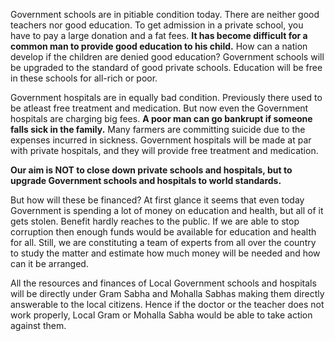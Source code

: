 Government schools are in pitiable condition today. There are neither good teachers nor good education. To get admission in a private school, you have to pay a large donation and a fat fees. **It has become difficult for a common man to provide good education to his child.** How can a nation develop if the children are denied good education? Government schools will be upgraded to the standard of good private schools. Education will be free in these schools for all-rich or poor.

Government hospitals are in equally bad condition. Previously there used to be atleast free treatment and medication. But now even the Government hospitals are charging big fees. **A poor man can go bankrupt if someone falls sick in the family.** Many farmers are committing suicide due to the expenses incurred in sickness. Government hospitals will be made at par with private hospitals, and they will provide free treatment and medication.

**Our aim is NOT to close down private schools and hospitals, but to upgrade Government schools and hospitals to world standards.**

But how will these be financed? At first glance it seems that even today Government is spending a lot of money on education and health, but all of it gets stolen. Benefit hardly reaches to the public. If we are able to stop corruption then enough funds would be available for education and health for all. Still, we are constituting a team of experts from all over the country to study the matter and estimate how much money will be needed and how can it be arranged.

All the resources and finances of Local Government schools and hospitals will be directly under Gram Sabha and Mohalla Sabhas making them directly answerable to the local citizens. Hence if the doctor or the teacher does not work properly, Local Gram or Mohalla Sabha would be able to take action against them.
